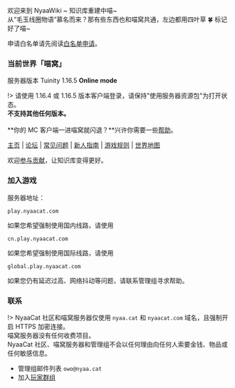 欢迎来到 NyaaWiki ~ 知识库重建中喵\~<br />
从“毛玉线圈物语”慕名而来？那有些东西也和喵窝共通，左边都用四叶草 :four_leaf_clover: 标记好了喵\~

申请白名单请先阅读[白名单申请](wiki/whitelist-application.md)。

### 当前世界「喵窝」

服务器版本 Tuinity 1.16.5 **Online mode**

!> 请使用 1.16.4 或 1.16.5 版本客户端登录，请保持"使用服务器资源包"为打开状态。  
**不支持其他任何版本。**  
<br />
**你的 MC 客户端一进喵窝就闪退？**兴许你需要一些[帮助](wiki/faq#server-resourcepack-dl)。

[主页](https://www.nyaa.cat) | [论坛](https://bbs.nyaa.cat) | [常见问题](wiki/faq.md) | [新人指南](nyaa/beginners-guide.md) | [游戏规则](wiki/rules.md) | [世界地图](https://map.nyaacat.com/nyaa/)

欢迎[参与贡献](wiki/contribute.md)，让知识库变得更好。

### 加入游戏

服务器地址：

```
play.nyaacat.com
```

如果您希望强制使用国内线路，请使用

```
cn.play.nyaacat.com
```

如果您希望强制使用国际线路，请使用

```
global.play.nyaacat.com
```

如果您仍有延迟过高、网络抖动等问题，请联系管理组寻求帮助。

### 联系

!> NyaaCat 社区和喵窝服务器仅使用 `nyaa.cat` 和 `nyaacat.com` 域名，且强制开启 HTTPS 加密连接。  
  喵窝服务器没有任何收费项目。  
  NyaaCat 社区、喵窝服务器和管理组不会以任何理由向任何人索要金钱、物品或任何敏感信息。

* 管理组邮件列表 `owo@nyaa.cat`
* 加入[玩家群组](wiki/groups.md)
